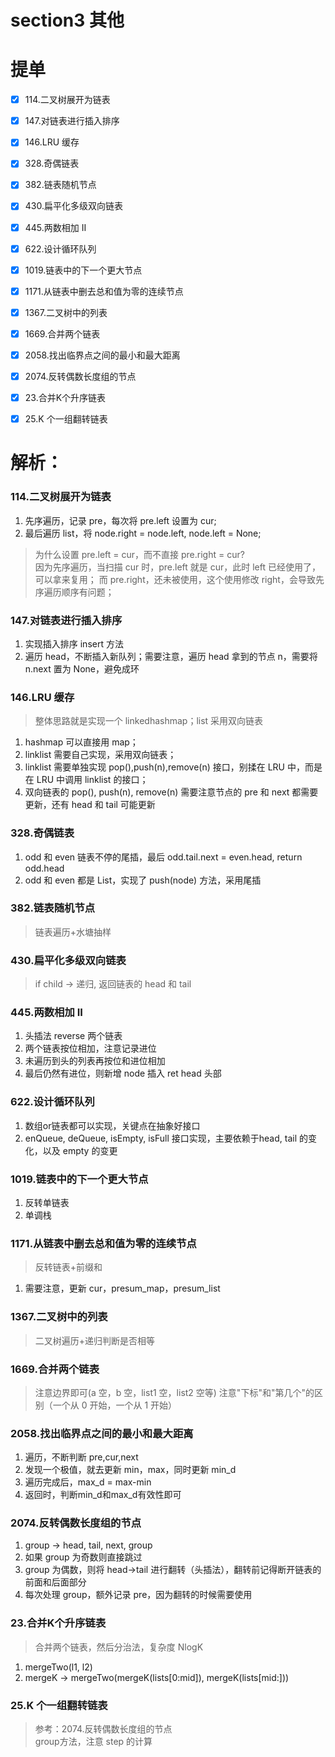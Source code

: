 # section3 其他

# 提单

- [x] 114.二叉树展开为链表
- [x] 147.对链表进行插入排序
- [x] 146.LRU 缓存
- [x] 328.奇偶链表
- [x] 382.链表随机节点
- [x] 430.扁平化多级双向链表
- [x] 445.两数相加 II
- [x] 622.设计循环队列
- [x] 1019.链表中的下一个更大节点
- [x] 1171.从链表中删去总和值为零的连续节点
- [x] 1367.二叉树中的列表
- [x] 1669.合并两个链表
- [x] 2058.找出临界点之间的最小和最大距离
- [x] 2074.反转偶数长度组的节点

- [x] 23.合并K个升序链表
- [x] 25.K 个一组翻转链表

# 解析：

### 114.二叉树展开为链表

1. 先序遍历，记录 pre，每次将 pre.left 设置为 cur;
2. 最后遍历 list，将 node.right = node.left, node.left = None;

> 为什么设置 pre.left = cur，而不直接 pre.right = cur?  
> 因为先序遍历，当扫描 cur 时，pre.left 就是 cur，此时 left 已经使用了，可以拿来复用； 而 pre.right，还未被使用，这个使用修改 right，会导致先序遍历顺序有问题；

### 147.对链表进行插入排序

1. 实现插入排序 insert 方法
2. 遍历 head，不断插入新队列；需要注意，遍历 head 拿到的节点 n，需要将 n.next 置为 None，避免成环

### 146.LRU 缓存

> 整体思路就是实现一个 linkedhashmap；list 采用双向链表

1. hashmap 可以直接用 map；
2. linklist 需要自己实现，采用双向链表；
3. linklist 需要单独实现 pop(),push(n),remove(n) 接口，别揉在 LRU 中，而是在 LRU 中调用 linklist 的接口；
4. 双向链表的 pop(), push(n), remove(n) 需要注意节点的 pre 和 next 都需要更新，还有 head 和 tail 可能更新

### 328.奇偶链表

1. odd 和 even 链表不停的尾插，最后 odd.tail.next = even.head, return odd.head
2. odd 和 even 都是 List，实现了 push(node) 方法，采用尾插

### 382.链表随机节点

> 链表遍历+水塘抽样

### 430.扁平化多级双向链表

> if child -> 递归, 返回链表的 head 和 tail

### 445.两数相加 II

1. 头插法 reverse 两个链表
2. 两个链表按位相加，注意记录进位
3. 未遍历到头的列表再按位和进位相加
4. 最后仍然有进位，则新增 node 插入 ret head 头部

### 622.设计循环队列

1. 数组or链表都可以实现，关键点在抽象好接口
2. enQueue, deQueue, isEmpty, isFull 接口实现，主要依赖于head, tail 的变化，以及 empty 的变更

### 1019.链表中的下一个更大节点

1. 反转单链表
2. 单调栈

### 1171.从链表中删去总和值为零的连续节点

> 反转链表+前缀和

1. 需要注意，更新 cur，presum_map，presum_list

### 1367.二叉树中的列表

> 二叉树遍历+递归判断是否相等

### 1669.合并两个链表

> 注意边界即可(a 空，b 空，list1 空，list2 空等)
> 注意"下标"和"第几个"的区别（一个从 0 开始，一个从 1 开始）

### 2058.找出临界点之间的最小和最大距离

1. 遍历，不断判断 pre,cur,next
2. 发现一个极值，就去更新 min，max，同时更新 min_d
3. 遍历完成后，max_d = max-min
4. 返回时，判断min_d和max_d有效性即可

### 2074.反转偶数长度组的节点

1. group -> head, tail, next, group
2. 如果 group 为奇数则直接跳过
3. group 为偶数，则将 head->tail 进行翻转（头插法），翻转前记得断开链表的前面和后面部分
4. 每次处理 group，额外记录 pre，因为翻转的时候需要使用

### 23.合并K个升序链表

> 合并两个链表，然后分治法，复杂度 NlogK

1. mergeTwo(l1, l2)
2. mergeK -> mergeTwo(mergeK(lists[0:mid]), mergeK(lists[mid:]))

### 25.K 个一组翻转链表

> 参考：2074.反转偶数长度组的节点  
> group方法，注意 step 的计算